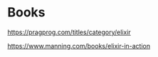 # Books

https://pragprog.com/titles/category/elixir


https://www.manning.com/books/elixir-in-action
